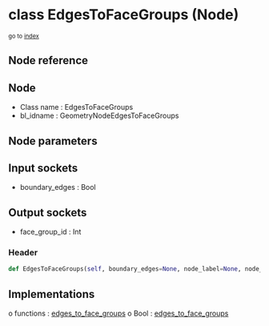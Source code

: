 # class EdgesToFaceGroups (Node)

<sub>go to [index](/docs/index.md)</sub>

## Node reference

Node
----
 - Class name : EdgesToFaceGroups
 - bl_idname : GeometryNodeEdgesToFaceGroups

Node parameters
---------------

Input sockets
-------------
 - boundary_edges : Bool

Output sockets
--------------
 - face_group_id : Int

### Header

``` python
def EdgesToFaceGroups(self, boundary_edges=None, node_label=None, node_color=None):
```

## Implementations

o functions : [edges_to_face_groups](#edges_to_face_groups)
o Bool : [edges_to_face_groups](#edges_to_face_groups) 

